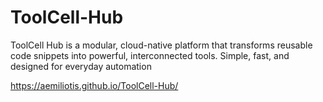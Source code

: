 # ToolCell-Hub
ToolCell Hub is a modular, cloud-native platform that transforms reusable code snippets into powerful, interconnected tools. Simple, fast, and designed for everyday automation

https://aemiliotis.github.io/ToolCell-Hub/
